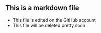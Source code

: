 ## This is a markdown file

* This file is edited on the GitHub account
* This file will be deleted pretty soon
